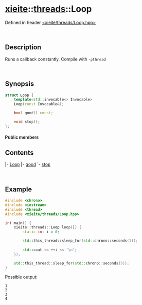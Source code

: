 # [xieite](../xieite.md)\:\:[threads](../threads.md)\:\:Loop
Defined in header [<xieite/threads/Loop.hpp>](../../include/xieite/threads/Loop.hpp)

&nbsp;

## Description
Runs a callback constantly. Compile with `-pthread`

&nbsp;

## Synopsis
```cpp
struct Loop {
    template<std::invocable<> Invocable>
    Loop(const Invocable&);

    bool good() const;

    void stop();
};
```
#### Public members
## Contents
|- <a href="./Loop/constructor.md">Loop</a>
|- <a href="./Loop/good.md">good</a>
`- <a href="./Loop/stop.md">stop</a>

&nbsp;

## Example
```cpp
#include <chrono>
#include <iostream>
#include <thread>
#include <xieite/threads/Loop.hpp>

int main() {
    xieite::threads::Loop loop([] {
        static int i = 0;

        std::this_thread::sleep_for(std::chrono::seconds(1));
        
        std::cout << ++i << '\n';
    });

    std::this_thread::sleep_for(std::chrono::seconds(5));
}
```
Possible output:
```
1
2
3
4
```
